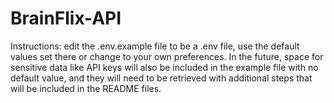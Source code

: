 # BrainFlix-API

Instructions: edit the .env.example file to be a .env file, use the default values set there or change to your own preferences. In the future, space for sensitive data like API keys will also be included in the example file with no default value, and they will need to be retrieved with additional steps that will be included in the README files.
